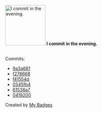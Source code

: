 <img src="https://github.com/my-badges/my-badges/blob/master/src/all-badges/time-of-commit/evening-commits.png?raw=true" alt="I commit in the evening." title="I commit in the evening." width="128">
<strong>I commit in the evening.</strong>
<br><br>

Commits:

- <a href="https://github.com/Neptunium931/Csystem/commit/9a3a66134fbe20760cc2734157ddc412dbdb4703">9a3a661</a>
- <a href="https://github.com/Neptunium931/Csystem/commit/f27866843789145d2cbb01ceb71b9804401fc7b0">f278668</a>
- <a href="https://github.com/Neptunium931/Csystem/commit/f41554d5fa9869e83f25f1b31ed742332b147967">f41554d</a>
- <a href="https://github.com/Neptunium931/Csystem/commit/0545fb49b54ea2e0f8eaa77c46dd921e32428070">0545fb4</a>
- <a href="https://github.com/Neptunium931/Csystem/commit/61538a720ee229007aef104a1f260c3b54e90841">61538a7</a>
- <a href="https://github.com/Neptunium931/Csystem/commit/04192002e8c84547a9ba7ecf450d31b65e2bf53d">0419200</a>


Created by <a href="https://github.com/my-badges/my-badges">My Badges</a>